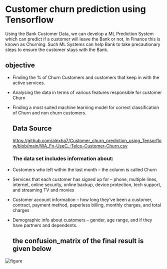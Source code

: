# Customer churn prediction using Tensorflow

Using the Bank Customer Data, we can develop a ML Prediction System which can predict if a customer will leave the Bank or not, In Finance this is known as Churning.
Such ML Systems can help Bank to take precautionary steps to ensure the customer stays with the Bank.

## objective
* Finding the % of Churn Customers and customers that keep in with the active services.
* Analysing the data in terms of various features responsible for customer Churn
* Finding a most suited machine learning model for correct classification of Churn and non churn customers.

  ## Data Source

  https://github.com/alnxha7/Customer_churn_prediction_using_Tensorflow/blob/main/WA_Fn-UseC_-Telco-Customer-Churn.csv
  ### The data set includes information about:
* Customers who left within the last month – the column is called Churn
* Services that each customer has signed up for – phone, multiple lines, internet, online security, online backup, device protection, tech support, and streaming TV and movies
* Customer account information – how long they’ve been a customer, contract, payment method, paperless billing, monthly charges, and total charges
* Demographic info about customers – gender, age range, and if they have partners and dependents.

  ## the confusion_matrix of the final result is given below
  
![figure](https://github.com/alnxha7/Customer_churn_prediction_using_Tensorflow/assets/129566733/92496593-1c39-4f32-a5f4-56c941d983e1)




